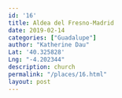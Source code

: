 ```yaml
---
id: '16'
title: Aldea del Fresno-Madrid
date: 2019-02-14
categories: ["Guadalupe"]
author: "Katherine Dau"
Lat: '40.325828'
Lng: "-4.202344"
description: church
permalink: "/places/16.html"
layout: post
---
```

